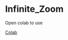 # Infinite_Zoom

Open colab to use

[Colab](https://colab.research.google.com/#scrollTo=pCA_jFNnxur4)

